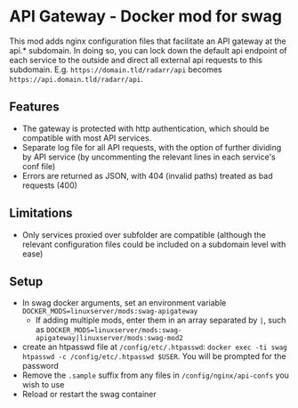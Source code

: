 # API Gateway - Docker mod for swag

This mod adds nginx configuration files that facilitate an API gateway at the api.* subdomain. In doing so, you can lock down the default api endpoint of each service to the outside and direct all external api requests to this subdomain. E.g. `https://domain.tld/radarr/api` becomes `https://api.domain.tld/radarr/api`.

## Features
* The gateway is protected with http authentication, which should be compatible with most API services.
* Separate log file for all API requests, with the option of further dividing by API service (by uncommenting the relevant lines in each service's conf file)
* Errors are returned as JSON, with 404 (invalid paths) treated as bad requests (400)

## Limitations
* Only services proxied over subfolder are compatible (although the relevant configuration files could be included on a subdomain level with ease)

## Setup
* In swag docker arguments, set an environment variable `DOCKER_MODS=linuxserver/mods:swag-apigateway`
  * If adding multiple mods, enter them in an array separated by `|`, such as `DOCKER_MODS=linuxserver/mods:swag-apigateway|linuxserver/mods:swag-mod2`
* create an htpasswd file at `/config/etc/.htpasswd`: `docker exec -ti swag htpasswd -c /config/etc/.htpasswd $USER`. You will be prompted for the password
* Remove the `.sample` suffix from any files in `/config/nginx/api-confs` you wish to use
* Reload or restart the swag container

